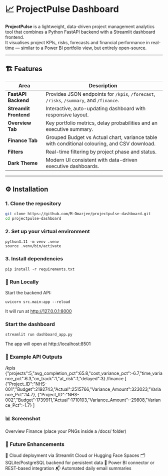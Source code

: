 # 📈 ProjectPulse Dashboard

**ProjectPulse** is a lightweight, data-driven project management analytics tool that combines a Python FastAPI backend with a Streamlit dashboard frontend.  
It visualises project KPIs, risks, forecasts and financial performance in real-time — similar to a Power BI portfolio view, but entirely open-source.

---

## 🏗️ Features

| Area | Description |
|------|--------------|
| **FastAPI Backend** | Provides JSON endpoints for `/kpis`, `/forecast`, `/risks`, `/summary`, and `/finance`. |
| **Streamlit Frontend** | Interactive, auto-updating dashboard with responsive layout. |
| **Overview Tab** | Key portfolio metrics, delay probabilities and an executive summary. |
| **Finance Tab** | Grouped Budget vs Actual chart, variance table with conditional colouring, and CSV download. |
| **Filters** | Real-time filtering by project phase and status. |
| **Dark Theme** | Modern UI consistent with data-driven executive dashboards. |

---

## ⚙️ Installation

### 1. Clone the repository
```bash
git clone https://github.com/M-Omarjee/projectpulse-dashboard.git
cd projectpulse-dashboard
```
### 2. Set up your virtual environment
```
python3.11 -m venv .venv
source .venv/bin/activate
```
### 3. Install dependencies
```
pip install -r requirements.txt
```
### 🚀 Run Locally
Start the backend API:
```
uvicorn src.main:app --reload
```
It will run at http://127.0.0.1:8000
### Start the dashboard
```
streamlit run dashboard_app.py
```
The app will open at http://localhost:8501
### 🧮 Example API Outputs
/kpis
{"projects":5,"avg_completion_pct":65.8,"cost_variance_pct":-6.7,"time_variance_pct":6.3,"on_track":1,"at_risk":1,"delayed":3}
/finance
[
  {"Project_ID":"NHS-001","Budget":2192743,"Actual":2515766,"Variance_Amount":323023,"Variance_Pct":14.7},
  {"Project_ID":"NHS-002","Budget":1739911,"Actual":1710103,"Variance_Amount":-29808,"Variance_Pct":-1.7}
]
### 📊 Screenshot
Overview	Finance
(place your PNGs inside a /docs/ folder)
### 🧠 Future Enhancements
🔄 Cloud deployment via Streamlit Cloud or Hugging Face Spaces
🗂️ SQLite/PostgreSQL backend for persistent data
🧩 Power BI connector or REST-based integration
📬 Automated daily email summaries